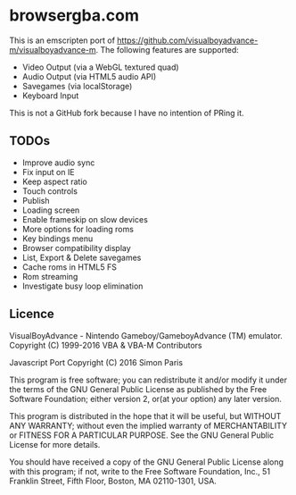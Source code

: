 # browsergba.com

This is an emscripten port of https://github.com/visualboyadvance-m/visualboyadvance-m. The following features
are supported:
 * Video Output (via a WebGL textured quad)
 * Audio Output (via HTML5 audio API)
 * Savegames (via localStorage)
 * Keyboard Input

This is not a GitHub fork because I have no intention of PRing it.

## TODOs
 * Improve audio sync
 * Fix input on IE
 * Keep aspect ratio
 * Touch controls
 * Publish
 * Loading screen
 * Enable frameskip on slow devices
 * More options for loading roms
 * Key bindings menu
 * Browser compatibility display
 * List, Export & Delete savegames
 * Cache roms in HTML5 FS
 * Rom streaming
 * Investigate busy loop elimination
 

## Licence
VisualBoyAdvance - Nintendo Gameboy/GameboyAdvance (TM) emulator.
Copyright (C) 1999-2016 VBA & VBA-M Contributors 

Javascript Port
Copyright (C) 2016 Simon Paris

This program is free software; you can redistribute it and/or modify
it under the terms of the GNU General Public License as published by
the Free Software Foundation; either version 2, or(at your option)
any later version.

This program is distributed in the hope that it will be useful,
but WITHOUT ANY WARRANTY; without even the implied warranty of
MERCHANTABILITY or FITNESS FOR A PARTICULAR PURPOSE.  See the
GNU General Public License for more details.

You should have received a copy of the GNU General Public License
along with this program; if not, write to the Free Software Foundation,
Inc., 51 Franklin Street, Fifth Floor, Boston, MA  02110-1301, USA.


